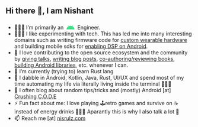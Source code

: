 <h2>Hi there 👋, I am Nishant</h2>

- 👨🏻‍💻 I’m primarily an<img src="img/android.png" height=20 />Engineer. 
- 👨🏻‍🔬 I like experimenting with tech. This has led me into many interesting domains such as writing firmware code for [custom wearable hardware](https://www.kickstarter.com/projects/352439100/soundbrenner-core-the-4-in-1-smart-music-tool) and building mobile sdks for [enabling DSP on Android](https://www.businesstoday.in/magazine/features/silverpushs-technology-lets-advertisers-reach-the-consumer-on-multiple-devices/story/206815.html). 
- 🤗 I love contributing to the open source ecosystem and the community by [giving talks](https://crushingcode.nisrulz.com/talks/), [writing blog posts](https://crushingcode.nisrulz.com/archive/), [co-authoring/reviewing books](https://crushingcode.nisrulz.com/showcase/books/), [building Android libraries](https://github.com/nisrulz/nisrulz.github.io#open-source-contributions), etc. whenever I can.
- 🌱 I’m currently (trying to) learn Rust lang
- 💬 I dabble in Android, Kotlin, Java, Rust, UI/UX and spend most of my time automating my life via literally living inside the terminal 🤷🏻‍♂️
- 📝 I often blog about random tips/tricks and (mostly) Android [at] [Crushing C.O.D.E](https://crushingcode.nisrulz.com/)
- ⚡️ Fun fact about me: I love playing 🕹retro games and survive on ☕️ instead of energy drinks 🙇🏻‍♂️ Aparantly this is why I also talk a lot 🤔
- 📫 Reach me [at] [nisrulz.com](www.nisrulz.com)
